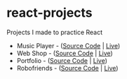 # react-projects
Projects I made to practice React

- Music Player - ([Source Code](https://github.com/MadsAkselsen/creact-music-player) | [Live](https://madsakselsen-react-music-player.netlify.app/))
- Web Shop - ([Source Code](https://github.com/MadsAkselsen/crwn-clothing) | [Live](crwn-live-madsakselsen.herokuapp.com/))
- Portfolio - ([Source Code](https://github.com/MadsAkselsen/portfolio) | [Live](https://vigorous-ardinghelli-913472.netlify.app/))
- Robofriends - ([Source Code](https://github.com/MadsAkselsen/robotfriends) | [Live](https://madsakselsen.github.io/robotfriends/))
